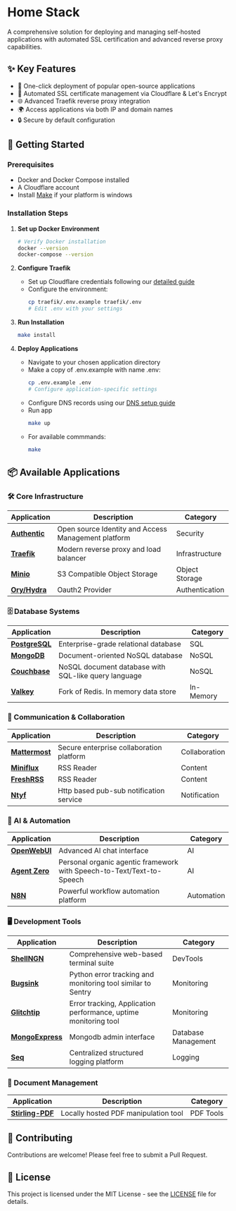 # Home Stack

A comprehensive solution for deploying and managing self-hosted applications with automated SSL certification and advanced reverse proxy capabilities.

## ✨ Key Features

- 🚀 One-click deployment of popular open-source applications
- 🔐 Automated SSL certificate management via Cloudflare & Let's Encrypt
- 🌐 Advanced Traefik reverse proxy integration
- 🌍 Access applications via both IP and domain names
- 🔒 Secure by default configuration

## 🚀 Getting Started

### Prerequisites
- Docker and Docker Compose installed
- A Cloudflare account
- Install [Make](https://gnuwin32.sourceforge.net/packages/make.htm) if your platform is windows

### Installation Steps

1. **Set up Docker Environment**
   ```bash
   # Verify Docker installation
   docker --version
   docker-compose --version
   ```

2. **Configure Traefik**
   - Set up Cloudflare credentials following our [detailed guide](/docs/Cloudflare.md)
   - Configure the environment:
     ```bash
     cp traefik/.env.example traefik/.env
     # Edit .env with your settings
     ```

3. **Run Installation**
   ```bash
   make install
   ```

4. **Deploy Applications**
   - Navigate to your chosen application directory
   - Make a copy of .env.example with name .env:
     ```bash
     cp .env.example .env
     # Configure application-specific settings
     ```
   - Configure DNS records using our [DNS setup guide](/docs/DNS.md)
   - Run app
      ```bash
      make up
      ```
   - For available commmands:
      ```bash
      make 
      ```


## 📦 Available Applications

### 🛠 Core Infrastructure
| Application | Description | Category |
|------------|-------------|----------|
| [**Authentic**](https://goauthentik.io/) | Open source Identity and Access Management platform | Security |
| [**Traefik**](https://traefik.io/) | Modern reverse proxy and load balancer | Infrastructure |
| [**Minio**](https://min.io/) | S3 Compatible Object Storage | Object Storage |
| [**Ory/Hydra**](https://www.ory.sh/hydra) | Oauth2 Provider | Authentication |

### 🗄️ Database Systems
| Application | Description | Category |
|------------|-------------|----------|
| [**PostgreSQL**](https://www.postgresql.org/) | Enterprise-grade relational database | SQL |
| [**MongoDB**](https://www.mongodb.com//) | Document-oriented NoSQL database | NoSQL |
| [**Couchbase**](https://www.couchbase.com/) | NoSQL document database with SQL-like query language | NoSQL |
| [**Valkey**](https://valkey.io/) | Fork of Redis. In memory data store | In-Memory |

### 💬 Communication & Collaboration
| Application | Description | Category |
|------------|-------------|----------|
| [**Mattermost**](https://mattermost.com/) | Secure enterprise collaboration platform | Collaboration |
| [**Miniflux**](https://miniflux.app/) | RSS Reader | Content |
| [**FreshRSS**](https://freshrss.org/) | RSS Reader | Content |
| [**Ntyf**](https://ntfy.sh/) | Http based pub-sub notification service | Notification |

### 🤖 AI & Automation
| Application | Description | Category |
|------------|-------------|----------|
| [**OpenWebUI**](https://openwebui.com/) | Advanced AI chat interface | AI |
| [**Agent Zero**](https://www.agent-zero.ai/) | Personal organic agentic framework with Speech-to-Text/Text-to-Speech | AI |
| [**N8N**](https://n8n.io/) | Powerful workflow automation platform | Automation |

### 🖥 Development Tools
| Application | Description | Category |
|------------|-------------|----------|
| [**ShellNGN**](https://shellngn.com/) | Comprehensive web-based terminal suite | DevTools |
| [**Bugsink**](https://bugsink.com/) | Python error tracking and monitoring tool similar to Sentry | Monitoring |
| [**Glitchtip**](https://glitchtip.com/) | Error tracking, Application performance, uptime monitoring tool | Monitoring |
| [**MongoExpress**](https://github.com/mongo-express/mongo-express) | Mongodb admin interface | Database Management |
| [**Seq**](https://datalust.co/seq) | Centralized structured logging platform | Logging |

### 📄 Document Management
| Application | Description | Category |
|------------|-------------|----------|
| [**Stirling-PDF**](https://stirlingpdf.com/) | Locally hosted PDF manipulation tool | PDF Tools |

## 🤝 Contributing

Contributions are welcome! Please feel free to submit a Pull Request.

## 📝 License

This project is licensed under the MIT License - see the [LICENSE](LICENSE) file for details.
